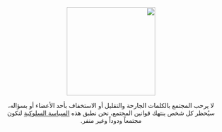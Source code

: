 <div dir="rtl" align="center">

<picture>
  <source media="(prefers-color-scheme: dark)" srcset="https://i.suar.me/o9K27/m">
  <source media="(prefers-color-scheme: light)" srcset="https://i.suar.me/n9vGN/m">
  <img src="https://i.suar.me/n9vGN/m" height="200">
</picture>

لا يرحب المجتمع بالكلمات الجارحة والتقليل أو الاستخفاف بأحد الأعضاء أو بسؤاله، سيُحظر كل شخص ينتهك قوانين المجتمع، نحن نطبق هذه [السياسة السلوكية][code-of-conduct] لنكون مجتمعاً ودوداً وغير منفر.<br> 
</div>

[code-of-conduct]: https://www.rust-lang.org/policies/code-of-conduct
